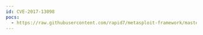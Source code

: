 ```yaml
---
id: CVE-2017-13098
pocs:
  - https://raw.githubusercontent.com/rapid7/metasploit-framework/master/modules/auxiliary/scanner/ssl/bleichenbacher_oracle.py
---
```

